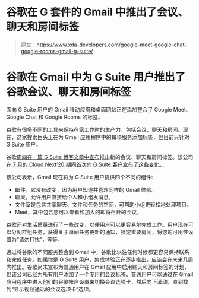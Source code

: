 # 谷歌在 G 套件的 Gmail 中推出了会议、聊天和房间标签

> 原文：<https://www.xda-developers.com/google-meet-google-chat-google-rooms-gmail-g-suite/>

# 谷歌在 Gmail 中为 G Suite 用户推出了谷歌会议、聊天和房间标签

面向 G Suite 用户的 Gmail 移动应用和桌面网站正在添加整合了 Google Meet、Google Chat 和 Google Rooms 的标签。

谷歌有很多不同的工具来保持在家工作时的生产力，包括会议、聊天和房间。现在，这家搜索巨头正在为 Gmail 应用程序中的每项服务添加标签，但目前只针对 G Suite 用户。

谷歌[周四在一篇 G Suite 博客文章中宣布](https://gsuiteupdates.googleblog.com/2020/08/enable-new-integrated-experience-in-gsuite.html)推出新的会议、聊天和房间标签。该公司[在 7 月的 Cloud Next’20 期间首次向 G Suite 客户宣布了这些变化。](https://www.xda-developers.com/gmail-integrate-docs-chat-meet-rooms/)

该公司表示，Gmail 现在将为 G Suite 用户提供四个不同的组件:

*   邮件，它没有改变，因为用户知道并喜欢同样的 Gmail 体验。
*   聊天，允许用户直接给个人和小组发消息。
*   文件室是包含共享聊天、文件和任务的空间，可帮助小组更轻松地处理项目。
*   Meet，其中包含您可以查看和加入的即将召开的会议。

谷歌还对生活质量进行了一些改变，以便用户可以更容易地完成工作。用户现在可以分配群组任务，获得关于房间任务更新的通知，锁定重要房间，将您的可用性设置为“请勿打扰”，等等。

通过将谷歌的不同服务整合到 Gmail 中，谷歌比以往任何时候都更容易保持联系和完成任务。如果你是 G Suite 用户，集成体验正在逐步推出，应该会在未来几周内推出。谷歌尚未宣布为普通用户在 Gmail 应用中启用聊天和房间标签的计划，但该公司已经为所有用户添加了一个专用的会议标签。普通用户可以通过在 Gmail 应用程序中进入他们的谷歌帐户设置来切换会议选项卡，然后向下滚动，直到找到“显示视频通话的会议选项卡”选项。